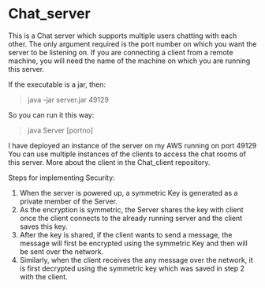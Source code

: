 # Chat_server
This is a Chat server which supports multiple users chatting with each other.
The only argument required is the port number on which you want the server to be listening on.
If you are connecting a client from a remote machine, you will need the name of the machine on which you are running this server.

If the executable is a jar, then:
> java -jar server.jar 49129

So you can run it this way:
> java Server [portno]

I have deployed an instance of the server on my AWS running on port 49129
You can use multiple instances of the clients to access the chat rooms of this server.
More about the client in the Chat_client repository.

Steps for implementing Security:

1. When the server is powered up, a symmetric Key is generated as a private member of the Server.
2. As the encryption is symmetric, the Server shares the key with client once the client connects to the already running server and the client saves this key.
3. After the key is shared, if the client wants to send a message, the message will first be encrypted using the symmetric Key and then will be sent over the network.
4. Similarly, when the client receives the any message over the network, it is first decrypted using the symmetric key which was saved in step 2 with the client.
